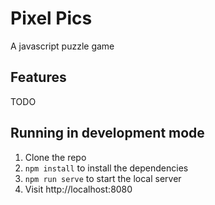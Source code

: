 # Pixel Pics

A javascript puzzle game

## Features

TODO

## Running in development mode

1. Clone the repo
2. `npm install` to install the dependencies
3. `npm run serve` to start the local server
4. Visit http://localhost:8080
